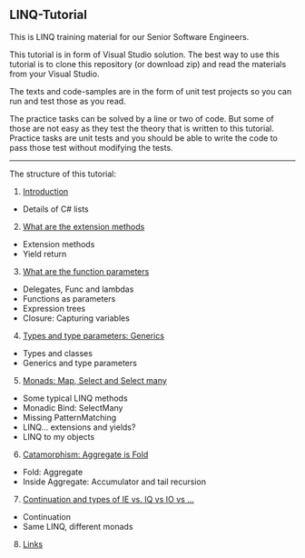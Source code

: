 ## LINQ-Tutorial ##

This is LINQ training material for our Senior Software Engineers. 

This tutorial is in form of Visual Studio solution. The best way to use this tutorial is to clone this repository (or download zip) and read the materials from your Visual Studio.

The texts and code-samples are in the form of unit test projects so you can run and test those as you read. 

The practice tasks can be solved by a line or two of code. But some of those are not easy as they test the theory that is written to this tutorial. Practice tasks are unit tests and you should be able to write the code to pass those test without modifying the tests.

---

The structure of this tutorial:

1. [Introduction](LINQ/Lesson1-WhatIsLinq.cs)
  - Details of C# lists
2. [What are the extension methods](LINQ/Lesson2-ExtensionsAndYield.cs)
  - Extension methods
  - Yield return
3. [What are the function parameters](LINQ/Lesson3-Functions.cs)
  - Delegates, Func<T> and lambdas
  - Functions as parameters
  - Expression trees
  - Closure: Capturing variables
4. [Types and type parameters: Generics](LINQ/Lesson4-Types-and-Generics.cs)
  - Types and classes
  - Generics and type parameters
5. [Monads: Map, Select and Select many](LINQ/Lesson5-Monads.cs)
  - Some typical LINQ methods
  - Monadic Bind: SelectMany
  - Missing PatternMatching
  - LINQ... extensions and yields?
  - LINQ to my objects
6. [Catamorphism: Aggregate is Fold](LINQ/Lesson6-Fold.cs)
  - Fold: Aggregate
  - Inside Aggregate: Accumulator and tail recursion
7. [Continuation and types of IE<T> vs. IQ<T> vs IO<T> vs ...](LINQ/Lesson7-Continuation.cs)
  - Continuation
  - Same LINQ, different monads
8. [Links](LINQ/Lesson8-Links.cs)
